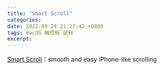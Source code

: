 ```yaml
---
title: "Smart Scroll"
categories: 
date: 2022-09-24 21:27:42 +0800
tags: macOS 触控板 鼠标
excerpt: 
---
```



[Smart Scroll](https://www.marcmoini.com/sx_en.html)：smooth and easy iPhone-like scrolling





